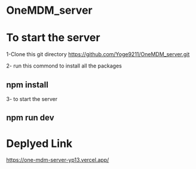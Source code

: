 # OneMDM_server

# To start the server
1-Clone this git directory https://github.com/Yoge9211/OneMDM_server.git

2- run this commond to install all the packages
## npm install


3- to start the server
## npm run dev

# Deplyed Link
https://one-mdm-server-yp13.vercel.app/
